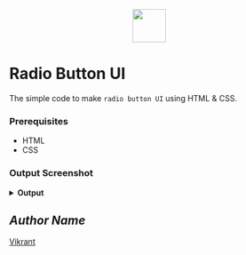 <div align="center">
  <img height="60" src="https://user-images.githubusercontent.com/85709371/153715643-d0d2a5b8-3be9-41bc-9885-de1dc5808a20.png">
</div>

# Radio Button UI
The simple code to make `radio button UI` using HTML & CSS.

### Prerequisites
- HTML
- CSS

### Output Screenshot
<details><summary><b>Output</b></summary>
  <p align="center">
    <a href="Outputs/Radio Button.png"><img src="https://user-images.githubusercontent.com/85709371/148731396-3f486c79-b49d-4877-8a67-9a260793cb24.png" alt="Radio Button"></a>
  </p>
</details>

## *Author Name*
[Vikrant](https://github.com/vikrant-v28)
